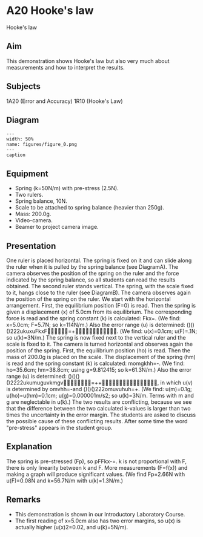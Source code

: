 # A20 Hooke's law 
 Hooke's law   
  
## Aim   
 This demonstration shows Hooke's law but also very much about measurements and how to interpret the results.    
  
## Subjects   
 1A20 (Error and Accuracy) 1R10 (Hooke's Law)   
  
## Diagram   
   
```{figure} figures/figure_0.png  
---  
width: 50%  
name: figures/figure_0.png  
---  
caption  
``` 
      
  
## Equipment   
 
 *  Spring (k=50N/m) with pre-stress (2.5N). 
 *  Two rulers. 
 *  Spring balance, 10N. 
 *  Scale to be attached to spring balance (heavier than 250g). 
 *  Mass: 200.0g. 
 *  Video-camera. 
 *  Beamer to project camera image.
       
  
## Presentation   
 One ruler is placed horizontal. The spring is fixed on it and can slide along the ruler when it is pulled by the spring balance (see DiagramA). The camera observes the position of the spring on the ruler and the force indicated by the spring balance, so all students can read the results obtained. The second ruler stands vertical. The spring, with the scale fixed to it, hangs close to the ruler (see DiagramB). The camera observes again the position of the spring on the ruler. We start with the horizontal arrangement. First, the equilibrium position (F=0) is read. Then the spring is given a displacement (x) of 5.0cm from its equilibrium. The corresponding force is read and the spring constant (k) is calculated: Fkx=. (We find: x=5.0cm; F=5.7N; so k=114N/m.) Also the error range (u) is determined: ()()()222ukuxuFkxF=+. (We find: u(x)=0.1cm; u(F)=.1N; so u(k)=3N/m.) The spring is now fixed next to the vertical ruler and the scale is fixed to it. The camera is turned horizontal and observes again the position of the spring. First, the equilibrium position (ho) is read. Then the mass of 200.0g is placed on the scale. The displacement of the spring (hm) is read and the spring constant (k) is calculated: momgkhh=-. (We find: ho=35.6cm; hm=38.8cm; using g=9.812415; so k=61.3N/m.) Also the error range (u) is determined: ()()()()2222ukumuguvkmgv=++, in which u(v) is determined by omvhh=-and ()()()222omuvuhuh=+. (We find: u(m)=0.1g; u(ho)=u(hm)=0.1cm; u(g)=0.000001m/s2; so u(k)=3N/m. Terms with m and g are neglectable in u(k).) The two results are conflicting, because we see that the difference between the two calculated k-values is larger than two times the uncertainty in the error margin. The students are asked to discuss the possible cause of these conflicting results. After some time the word "pre-stress" appears in the student group.    
  
## Explanation   
 The spring is pre-stressed (Fp), so pFFkx-=. k is not proportional with F, there is only linearity between k and F. More measurements (F=f(x)) and making a graph will produce significant values. (We find Fp=2.66N with u(F)=0.08N and k=56.7N/m with u(k)=1.3N/m.)    
  
## Remarks   
 
 *  This demonstration is shown in our Introductory Laboratory Course. 
 *  The first reading of x=5.0cm also has two error margins, so u(x) is actually higher (u(x)2=0.02, and u(k)=5N/m).
  